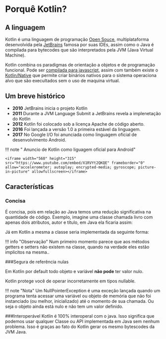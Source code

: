 # Porquê Kotlin?

## A linguagem

Kotlin é uma linguagem de programação [Open Souce](https://github.com/JetBrains/kotlin), multiplataforma desenvolvida pela [JetBrains](https://www.jetbrains.com) famosa por suas IDEs, assim como o Java é compilada para bytecodes que são interpretados pela JVM (Java Virtual Machine). 

Kotlin combina os paradigmas de orientação a objetos e de programação funcional. Pode ser 
[compilada para javascript](https://kotlinlang.org/docs/tutorials/javascript/kotlin-to-javascript/kotlin-to-javascript.html), assim com também existe o [Kotlin/Native](https://kotlinlang.org/docs/reference/native-overview.html) que permite criar binários nativos para o sistema operaciona alvo que são execultados sem o uso de maquina virtual.
## Um breve histórico


- **2010**  JetBrains inicia o projeto Kotlin                                             
- **2011**  Durante a JVM Language Submit a JetBrains revela a implenetação do Kotlin     
- **2012**  Kotlin foi colocado sob a licença Apache de código aberto.                    
- **2016**  Foi lançada a versão 1.0 a primeira estável da linguagem.                     
- **2017**  No Google I/O foi anunciada como linguagem oficial de desenvolvimento Android.

!!! note " Anuncio de Kotlin como liguagem oficial para Android"

    <iframe width="560" height="315" src="https://www.youtube.com/embed/X1RVYt2QKQE" frameborder="0" allow="accelerometer; autoplay; encrypted-media; gyroscope; picture-in-picture" allowfullscreen></iframe>

## Características

### Concisa
É concisa, pois em relação ao Java temos uma redução significativa na quantidade de código.
Exemplo, imagine uma classe chamada livro com apenas dois atributos, autor e título, em Java ela ficaria assim:

<script src="https://gist.github.com/leoallvez/80581e58a4441069c59649d13a939cdc.js"></script>
Já em Kotlin a mesma a classe seria implementada da seguinte forma:
<script src="https://gist.github.com/leoallvez/444da6496884b0f8c511e2424abd20bb.js"></script>


!!! info "Observação"
    Num primeiro momento parece que aos métodos getters e setters não existem na classe, quando na verdade eles estão implicitos na mesma..

<!--<script src="https://gist.github.com/leoallvez/e2573f158dbde4b57688ced61434962b.js"></script>-->

###Segura de referência nulas

Em Kotlin por default todo objeto e variável **não pode** ter valor nulo.
<script src="https://gist.github.com/leoallvez/2e319fee0eda4570550aa4951785ccf6.js"></script>

Kotlin protege você de operar incorretamente em tipos nullable.
<script src="https://gist.github.com/leoallvez/3e4a97359c2f6a1e0bab37c183c4378e.js"></script>

!!! note "Nota"
    Um NullPointerException é uma exceção lançada quando um programa tenta acessar uma variável ou objeto de memória que não foi instanciado (ou melhor, inicializado) até o momento de sua chamada. Ou seja o objeto ainda está nulo e não tem um valor definido.

###Interoperável
Kotlin é 100% interoperal com o java. Isso significa que podemos usar qualquer Classe ou API implementada em Java sem nenhum problema.
Isso é graças ao fato do Kotlin gerar os mesmo bytescodes da JVM Java.


